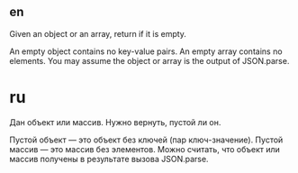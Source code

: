 ## en
Given an object or an array, return if it is empty.

An empty object contains no key-value pairs.
An empty array contains no elements.
You may assume the object or array is the output of JSON.parse.

# ru
Дан объект или массив. Нужно вернуть, пустой ли он.

Пустой объект — это объект без ключей (пар ключ-значение).
Пустой массив — это массив без элементов.
Можно считать, что объект или массив получены в результате вызова JSON.parse.